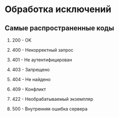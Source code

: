 # Обработка исключений

## Самые распространенные коды

1. 200 - OK

2. 400 - Некорректный запрос
3. 401 - Не аутентифицирован
4. 403 - Запрещено
5. 404 - Не найдено
6. 409 - Конфликт
7. 422 - Необрабатываемый экземпляр

8. 500 - Внутренняя ошибка сервера